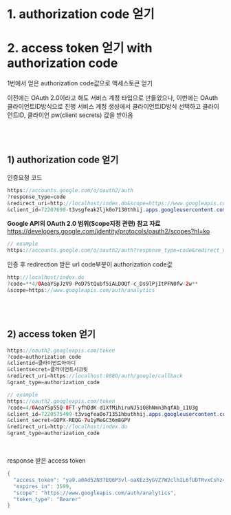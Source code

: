 



# 1. authorization code 얻기

# 2. access token 얻기 with authorization code

1번에서 얻은 authorization code값으로 액세스토큰 얻기
<br>

이전에는 OAuth 2.0이라고 해도 서비스 계정 타입으로 만들었으나, 이번에는 OAuth 클라이언트ID방식으로 진행
서비스 계정 생성에서 클라이언트ID방식 선택하고 클라이언트ID, 클라이언 pw(client secrets) 값을 받아옴

<br><br>


## 1) authorization code 얻기

인증요청 코드 
```java
https://accounts.google.com/o/oauth2/auth
?response_type=code
&redirect_uri=http://localhost/index.do&scope=https://www.googleapis.com/auth/analytics
&client_id=72207699-t3vsgfeak2ljk0o7130thhij.apps.googleusercontent.com
```

**Google API의 OAuth 2.0 범위(Scope지정 관련) 참고 자료**
https://developers.google.com/identity/protocols/oauth2/scopes?hl=ko

```java
// example
https://accounts.google.com/o/oauth2/auth?response_type=code&redirect_uri=http://localhost/index.do&scope=https://www.googleapis.com/auth/analytics&client_id=722057675499-t3vsgfeak2bufu90thhij.apps.googleusercontent.com
```

인증 후 redirection 받은 url
code부분이 authorization code값
```java
http://localhost/index.do
?code=**4/0AeaYSpJzV9-PoD75tQubf5iALDOQf-c_Ds9lPjItPFN0fw-2w**
&scope=https://www.googleapis.com/auth/analytics
```
<br><br>

## 2) access token 얻기

```java
https://oauth2.googleapis.com/token
?code=authorization code
&clientid=클라이언트아이디
&clientsecret=클라이언트시크릿
&redirect_uri=https://localhost:8080/auth/google/callback
&grant_type=authorization_code
```
```java
// example
https://oauth2.googleapis.com/token
?code=4/0AeaYSp55Q-8FT-yfhDdK-d1XfMihiruNJ5iO8hNmn3hqfAb_i1U3g
&client_id=7220575499-t3vsgfea0o71351hbuthhij.apps.googleusercontent.com
&client_secret=GOPX-REQG-7u1yMeGC36m8GPV
&redirect_uri=http://localhost/index.do
&grant_type=authorization_code
```
<br>


response 받은 access token
```java
{
  "access_token": "ya9.a0Ad52N37EQ6P3vl-oaKEz3yGVZ7W2clhIL6fUDTRvxCshz4RQk-0l4ZMPy0kx_HI4uTbGpMcmGx_5FOVq_3Apnfu04WcGYdVbTPQYZqhX6_MGFnlANRIA8vbxzJ1115vgyLrtOdcVJJ69hC5fPqClaCYASARMSFQHGX2MifIGiL4y_lccO4vI8y-Q0171",
  "expires_in": 3599,
  "scope": "https://www.googleapis.com/auth/analytics",
  "token_type": "Bearer"
}
```
